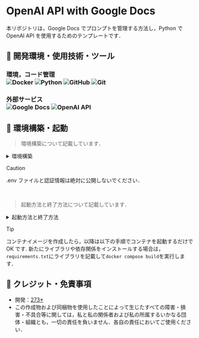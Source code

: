# OpenAI API with Google Docs

本リポジトリは，Google Docs でプロンプトを管理する方法し，Python で OpenAI API を使用するためのテンプレートです．

## 🤖 開発環境・使用技術・ツール

<h3>環境，コード管理
<div>
 <img alt="Docker" src="https://img.shields.io/badge/-Docker-000?style=flat&logo=Docker&logoColor=46a2f1" />
 <img alt="Python" src="https://img.shields.io/badge/-Python-000?style=flat&logo=Python&logoColor=3776AB" />
 <img alt="GitHub" src="https://img.shields.io/badge/-GitHub-000?style=flat&logo=GitHub&logoColor=FFFFFF" />
<img alt="Git" src="https://img.shields.io/badge/-Git-000?style=flat&logo=Git&logoColor=F05032" />
</div>

<h3>外部サービス
<div>
 <img alt="Google Docs" src="https://img.shields.io/badge/-Google Docs-000?style=flat&logo=googledocs&logoColor=4285F4" />
 <img alt="OpenAI API" src="https://img.shields.io/badge/-OpenAI API-000?style=flat&logo=openai&logoColor=ffffff" />
</div>

## 🤖 環境構築・起動

> 環境構築について記載しています．

<details>
<summary>環境構築</summary>

1. `Git` と `Docker Desktop` をインストールしてください．
2. 任意のディレクトリで`git clone https://github.com/273Do/OpenAI-API-with-Google-Docs`を実行してください．
3. `Dockerfile`があるディレクトリ(ルート)に移動します．
4. 移動したディレクトリに`.env`ファイルと`service_account`ディレクトリを作成します．

5. `.env`ファイルに以下を記載してください．

   > OPENAI_API_KEY=
   >
   > DOCUMENT_ID=

6. [こちらの記事](https://mashimashi.net/skill/821)を参考に，Google Cloud Platform にアクセスして，**Google Drive API** と **Google Docs API** を有効化し，認証情報(json ファイル)をダウンロードしてください．
7. ダウンロードした認証情報を`credential.json`とファイル名を変更して，`service_account`ディレクトリに移動させます．
8. Google Drive に 専用テンプレートをコピーし，ドキュメントの URL を取得してください．(テンプレートについては開発者にお問い合わせください．)
9. 取得した URL`https://docs.google.com/document/d/<DOCUMENT_ID>`の`<DOCUMENT_ID>`の部分を控えてください．
10. `.env`ファイルに OpenAI API の API キーと控えた DOCUMENT_ID を記載してください．
11. ファイル構成を確認してください．

```
 📁openai-api-with-google-docs
 └── 📁service_account
     └── credential.json
 └── .env
 └── .gitignore
 └── app.py
 └── docker-compose.yml
 └── Dockerfile
 └── README.md
 └── requirements.txt
```

12. `Docker Desktop`を起動して，`Dockerfile`があるディレクトリ(ルート)に移動します．
13. `docker compose build`を実行してコンテナイメージを作成します．

</details>

> [!CAUTION]
> .env ファイルと認証情報は絶対に公開しないでください．
>
> <br>

> 起動方法と終了方法について記載しています．

<details>

<summary>起動方法と終了方法</summary>

### 起動方法

1. `Docker Desktop`を起動します．
2. `docker-compose.yml`があるディレクトリ(ルート)に移動します．
3. `docker compose up -d`を実行してコンテナを起動します．(もしくは`Docker Desktop`のコンテナ起動ボタンを押します．)
4. `docker compose exec openai-api-with-google-docs bash`でコンテナの中に入ります．
5. `python3 app.py`でコードが実行できます．

### 終了方法

1. コンテナに入っている場合は`exit`で抜けられます．
2. `docker compose down`を実行してコンテナを終了します．(もしくは`Docker Desktop`のコンテナ終了ボタンを押します．)

</details>

> [!TIP]
> コンテナイメージを作成したら，以降は以下の手順でコンテナを起動するだけで OK です.
> 新たにライブラリや依存関係をインストールする場合は，`requirements.txt`にライブラリを記載して`docker compose build`を実行します．

## 🤖 クレジット・免責事項

- 開発：[273\*](https://www.273doworks.com/)
- この作成物および同梱物を使用したことによって生じたすべての障害・損害・不具合等に関しては，私と私の関係者および私の所属するいかなる団体・組織とも，一切の責任を負いません．各自の責任においてご使用ください．
